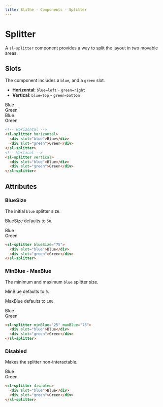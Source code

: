 ```yaml
---
title: Slithe - Components - Splitter
---
```

# Splitter

A `sl-splitter` component provides a way to split the layout in two movable areas.

## Slots

The component includes a `blue`, and a `green` slot.

- **Horizontal**: `blue=left` - `green=right`
- **Vertical**: `blue=top` - `green=bottom`

<Preview title="Horizontal">
  <sl-splitter horizontal style="height:200px">
    <div slot="blue" >Blue</div>
    <div slot="green">Green</div>
  </sl-splitter>
</Preview>
<Preview title="Vertical" style="height:200px">
  <sl-splitter vertical>
    <div slot="blue">Blue</div>
    <div slot="green">Green</div>
  </sl-splitter>
</Preview>

``` html
<!-- Horizontal -->
<sl-splitter horizontal>
  <div slot="blue">Blue</div>
  <div slot="green">Green</div>
</sl-splitter>
<!-- Vertical -->
<sl-splitter vertical>
  <div slot="blue">Blue</div>
  <div slot="green">Green</div>
</sl-splitter>
```

## Attributes

### BlueSize

The initial `blue` splitter size.

BlueSize defaults to `50`.

<Preview>
  <sl-splitter blueSize="75" style="height:200px">
    <div slot="blue">Blue</div>
    <div slot="green">Green</div>
  </sl-splitter>
</Preview>

<div class="prism-last"/>

``` html
<sl-splitter blueSize="75">
  <div slot="blue">Blue</div>
  <div slot="green">Green</div>
</sl-splitter>
```

### MinBlue - MaxBlue

The minimum and maximum `blue` splitter size.

MinBlue defaults to `0`.

MaxBlue defaults to `100`.

<Preview>
  <sl-splitter minBlue="25" maxBlue="75" style="height:200px">
    <div slot="blue">Blue</div>
    <div slot="green">Green</div>
  </sl-splitter>
</Preview>

<div class="prism-last"/>

``` html
<sl-splitter minBlue="25" maxBlue="75">
  <div slot="blue">Blue</div>
  <div slot="green">Green</div>
</sl-splitter>
```

### Disabled

Makes the splitter non-interactable.

<Preview>
  <sl-splitter disabled style="height:200px">
    <div slot="blue">Blue</div>
    <div slot="green">Green</div>
  </sl-splitter>
</Preview>

<div class="prism-last"/>

``` html
<sl-splitter disabled>
  <div slot="blue">Blue</div>
  <div slot="green">Green</div>
</sl-splitter>
```
